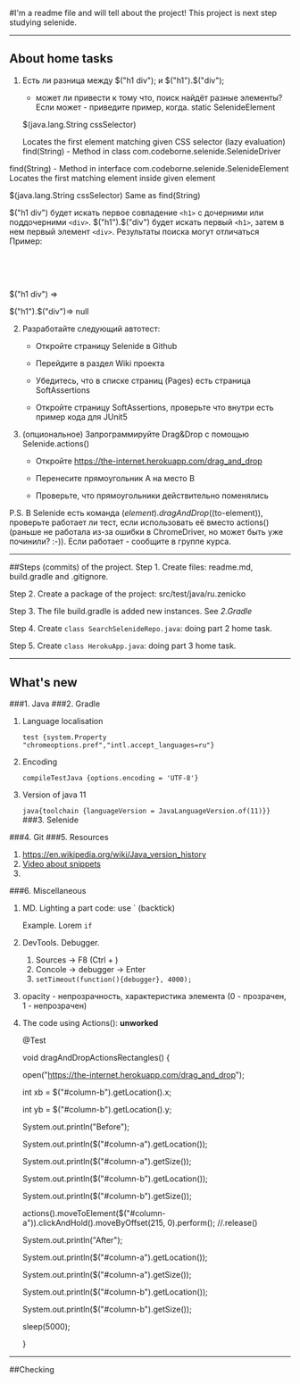 #I'm a readme file and will tell about the project!
This project is next step studying selenide. 
___
## About home tasks ###

1. Есть ли разница между $("h1 div"); и $("h1").$("div"); 
   - может ли привести к тому что, поиск найдёт разные элементы? Если может - приведите пример, когда.
     static SelenideElement 	
   
   $(java.lang.String cssSelector)

     Locates the first element matching given CSS selector (lazy evaluation)
   find(String) - Method in class com.codeborne.selenide.SelenideDriver
   
find(String) - Method in interface com.codeborne.selenide.SelenideElement
   Locates the first matching element inside given element

$(java.lang.String cssSelector)
Same as find(String)

$("h1 div") будет искать первое совпадение `<h1>` с дочерними или поддочерними `<div>`.
$("h1").$("div") будет искать первый `<h1>`, затем  в нем  первый элемент `<div>`.
Результаты поиска могут отличаться Пример:
<body>
<h1 id="h-1">
    <a />
</h1>
<h1  id="h-2">
    <div id="div-1">
    <a/>
    </div>
    <h1  id="h-3">
    <a/>
    </h1>
</h1>
</body>

$("h1 div") => <div id="div-1">
$("h1").$("div")=> null





2. Разработайте следующий автотест:

   - Откройте страницу Selenide в Github

   - Перейдите в раздел Wiki проекта

   - Убедитесь, что в списке страниц (Pages) есть страница SoftAssertions

   - Откройте страницу SoftAssertions, проверьте что внутри есть пример кода для JUnit5

3. (опциональное) Запрограммируйте Drag&Drop с помощью Selenide.actions()

   - Откройте https://the-internet.herokuapp.com/drag_and_drop

   - Перенесите прямоугольник А на место В

   - Проверьте, что прямоугольники действительно поменялись

P.S. В Selenide есть команда $(element).dragAndDrop($(to-element)), 
проверьте работает ли тест, если использовать её вместо actions() 
(раньше не работала из-за ошибки в ChromeDriver, но может быть уже починили? :-)).
Если работает - сообщите в группе курса.

___
##Steps (commits) of the project.
Step 1. Create files: readme.md, build.gradle and .gitignore.

Step 2. Create a package of the project: src/test/java/ru.zenicko 

Step 3. The file build.gradle is added new instances. See *2.Gradle*

Step 4. Create `class SearchSelenideRepo.java`: doing part 2 home task.

Step 5. Create `class HerokuApp.java`: doing part 3 home task.
___
## What's new

###1. Java
###2. Gradle
   1. Language localisation

      `test {system.Property "chromeoptions.pref","intl.accept_languages=ru"}`

   2. Encoding

      `compileTestJava {options.encoding = 'UTF-8'}`
   3. Version of java 11

      `java{toolchain {languageVersion = JavaLanguageVersion.of(11)}}`
###3. Selenide
   
###4. Git
###5. Resources
   1. https://en.wikipedia.org/wiki/Java_version_history
   2. [Video about snippets](https://youtu.be/xxS8rfraDXs?t=9613 "Alexey Vinogradov time 02:40:13")
   3. 
###6. Miscellaneous
   1. MD. Lighting a part code: use ` (backtick)

        Example. Lorem `if`
   2. DevTools. Debugger.
      1. Sources -> F8 (Ctrl + \)
      2. Concole -> debugger -> Enter 
      3. `setTimeout(function(){debugger}, 4000);`
   3. opacity - непрозрачность, характеристика элемента (0 - прозрачен, 1 - непрозрачен)
   4. The code using Actions(): **unworked**

      @Test

      void dragAndDropActionsRectangles() {

      open("https://the-internet.herokuapp.com/drag_and_drop");

      int xb = $("#column-b").getLocation().x;

      int yb = $("#column-b").getLocation().y;

      System.out.println("Before");

      System.out.println($("#column-a").getLocation());

       System.out.println($("#column-a").getSize());

       System.out.println($("#column-b").getLocation());

       System.out.println($("#column-b").getSize());

       actions().moveToElement($("#column-a")).clickAndHold().moveByOffset(215, 0).perform(); //.release()

       System.out.println("After");

       System.out.println($("#column-a").getLocation());

       System.out.println($("#column-a").getSize());

       System.out.println($("#column-b").getLocation());

       System.out.println($("#column-b").getSize());

       sleep(5000);

       }
___

##Checking





